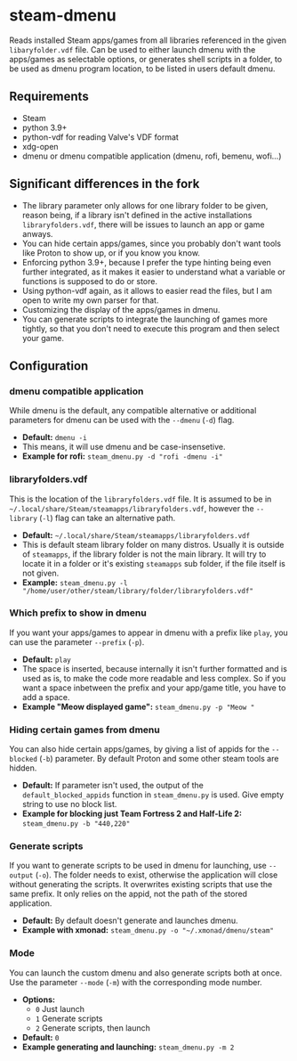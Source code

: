 # steam-dmenu

Reads installed Steam apps/games from all libraries referenced in the given `libaryfolder.vdf` file. Can be used to either launch dmenu with the apps/games as selectable options, or generates shell scripts in a folder, to be used as dmenu program location, to be listed in users default dmenu.

## Requirements
- Steam
- python 3.9+
- python-vdf for reading Valve's VDF format
- xdg-open
- dmenu or dmenu compatible application (dmenu, rofi, bemenu, wofi...)

## Significant differences in the fork
- The library parameter only allows for one library folder to be given, reason being, if a library isn't defined in the active installations `libraryfolders.vdf`, there will be issues to launch an app or game anways.
- You can hide certain apps/games, since you probably don't want tools like Proton to show up, or if you know you know.
- Enforcing python 3.9+, because I prefer the type hinting being even further integrated, as it makes it easier to understand what a variable or functions is supposed to do or store.
- Using python-vdf again, as it allows to easier read the files, but I am open to write my own parser for that.
- Customizing the display of the apps/games in dmenu.
- You can generate scripts to integrate the launching of games more tightly, so that you don't need to execute this program and then select your game.

## Configuration
### dmenu compatible application
While dmenu is the default, any compatible alternative or additional parameters for dmenu can be used with the `--dmenu` (`-d`) flag.
- **Default:** `dmenu -i`
- This means, it will use dmenu and be case-insensetive.
- **Example for rofi:** `steam_dmenu.py -d "rofi -dmenu -i"`

### libraryfolders.vdf
This is the location of the `libraryfolders.vdf` file. It is assumed to be in `~/.local/share/Steam/steamapps/libraryfolders.vdf`, however the `--library` (`-l`) flag can take an alternative path.
- **Default:** `~/.local/share/Steam/steamapps/libraryfolders.vdf`
- This is default steam library folder on many distros. Usually it is outside of `steamapps`, if the library folder is not the main library. It will try to locate it in a folder or it's existing `steamapps` sub folder, if the file itself is not given.
- **Example:** `steam_dmenu.py -l "/home/user/other/steam/library/folder/libraryfolders.vdf"`

### Which prefix to show in dmenu
If you want your apps/games to appear in dmenu with a prefix like `play`, you can use the parameter `--prefix` (`-p`).
- **Default:** `play `
- The space is inserted, because internally it isn't further formatted and is used as is, to make the code more readable and less complex. So if you want a space inbetween the prefix and your app/game title, you have to add a space.
- **Example "Meow displayed game":** `steam_dmenu.py -p "Meow "`

### Hiding certain games from dmenu
You can also hide certain apps/games, by giving a list of appids for the `--blocked` (`-b`) parameter. By default Proton and some other steam tools are hidden.
- **Default:** If parameter isn't used, the output of the `default_blocked_appids` function in `steam_dmenu.py` is used. Give empty string to use no block list.
- **Example for blocking just Team Fortress 2 and Half-Life 2:** `steam_dmenu.py -b "440,220"`

### Generate scripts
If you want to generate scripts to be used in dmenu for launching, use `--output` (`-o`). The folder needs to exist, otherwise the application will close without generating the scripts. It overwrites existing scripts that use the same prefix. It only relies on the appid, not the path of the stored application.
- **Default:** By default doesn't generate and launches dmenu.
- **Example with xmonad:** `steam_dmenu.py -o "~/.xmonad/dmenu/steam"`

### Mode
You can launch the custom dmenu and also generate scripts both at once. Use the parameter `--mode` (`-m`) with the corresponding mode number.
- **Options:**
  - `0` Just launch
  - `1` Generate scripts
  - `2` Generate scripts, then launch
- **Default:** `0`
- **Example generating and launching:** `steam_dmenu.py -m 2`
